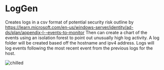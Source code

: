 # LogGen
 
Creates logs in a csv format of potential security risk outline by https://learn.microsoft.com/en-us/windows-server/identity/ad-ds/plan/appendix-l--events-to-monitor
Then can create a chart of the events using an isolation forest to point out unusually high log activity.
A log folder will be created based off the hostname and ipv4 address.
Logs will log events following the most recent event from the previous logs for the host.



![chilled](https://user-images.githubusercontent.com/99247205/209864271-f2bd82fb-3c9b-40ae-b99f-7114d28d5ab6.png)
